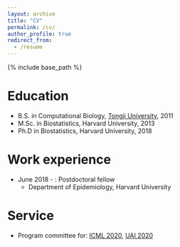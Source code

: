 ```yaml
---
layout: archive
title: "CV"
permalink: /cv/
author_profile: true
redirect_from:
  - /resume
---
```


{% include base_path %}

Education
======
* B.S. in Computational Biology, [Tongji University](https://life.tongji.edu.cn/lifeen/), 2011
* M.Sc. in Biostatistics, Harvard University, 2013
* Ph.D in Biostatistics, Harvard University, 2018

Work experience
======
* June 2018 - : Postdoctoral fellow
  * Department of Epidemiology, Harvard University

Service
======
* Program committee for: [ICML 2020](https://icml.cc/Conferences/2020/), [UAI 2020](http://www.auai.org/uai2020/)
